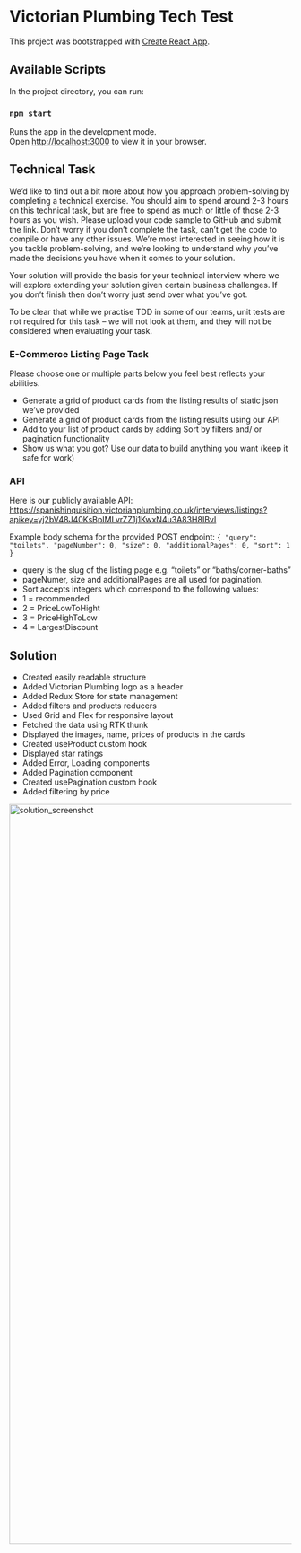 # Victorian Plumbing Tech Test

This project was bootstrapped with [Create React App](https://github.com/facebook/create-react-app).

## Available Scripts

In the project directory, you can run:

### `npm start`

Runs the app in the development mode.\
Open [http://localhost:3000](http://localhost:3000) to view it in your browser.

## Technical Task

We’d like to find out a bit more about how you approach problem-solving by completing a technical exercise. You should aim to spend around 2-3 hours on this technical task, but are free to spend as much or little of those 2-3 hours as you wish. Please upload your code sample to GitHub and submit the link. Don’t worry if you don’t complete the task, can’t get the code to compile or have any other issues. We’re most interested in seeing how it is you tackle problem-solving, and we’re looking to understand why you’ve made the decisions you have when it comes to your solution.

Your solution will provide the basis for your technical interview where we will explore extending your solution given certain business challenges. If you don’t finish then don’t worry just send over what you’ve got.

To be clear that while we practise TDD in some of our teams, unit tests are not required for this task – we will not look at them, and they will not be considered when evaluating your task.

### E-Commerce Listing Page Task

Please choose one or multiple parts below you feel best reflects your abilities.

- Generate a grid of product cards from the listing results of static json we’ve provided
- Generate a grid of product cards from the listing results using our API
- Add to your list of product cards by adding Sort by filters and/ or pagination functionality
- Show us what you got? Use our data to build anything you want (keep it safe for work)

### API

Here is our publicly available API: https://spanishinquisition.victorianplumbing.co.uk/interviews/listings?apikey=yj2bV48J40KsBpIMLvrZZ1j1KwxN4u3A83H8IBvI

Example body schema for the provided POST endpoint:
`{
  "query": "toilets",
  "pageNumber": 0,
  "size": 0,
  "additionalPages": 0,
  "sort": 1
}`

- query is the slug of the listing page e.g. “toilets” or “baths/corner-baths”
- pageNumer, size and additionalPages are all used for pagination.
- Sort accepts integers which correspond to the following values:
- 1 = recommended
- 2 = PriceLowToHight
- 3 = PriceHighToLow
- 4 = LargestDiscount

## Solution

- Created easily readable structure
- Added Victorian Plumbing logo as a header
- Added Redux Store for state management
- Added filters and products reducers
- Used Grid and Flex for responsive layout
- Fetched the data using RTK thunk
- Displayed the images, name, prices of products in the cards
- Created useProduct custom hook
- Displayed star ratings
- Added Error, Loading components
- Added Pagination component
- Created usePagination custom hook
- Added filtering by price

<img width="1319" alt="solution_screenshot" src="https://github.com/rveruna/victorian-plumbing/assets/15161568/67663c04-068a-4429-ad49-e37591236453">

